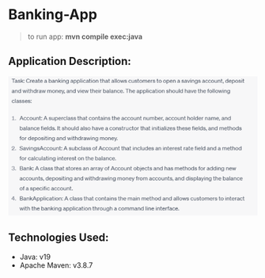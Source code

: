 # Banking-App
> to run app: **mvn compile exec:java**

## Application Description:
![app description](images/app_description.png)

## Technologies Used:
* Java: v19
* Apache Maven: v3.8.7
